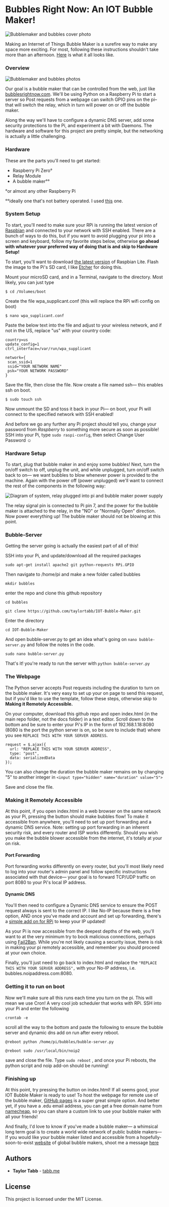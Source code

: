# Bubbles Right Now: An IOT Bubble Maker!

![Bubblemaker and bubbles cover photo](https://github.com/taylortabb/IOT-Bubble-Maker/raw/master/docs/wall.jpg)

Making an Internet of Things Bubble Maker is a surefire way to make any space more exciting. For most, following these instructions shouldn't take more than an afternoon. [Here](https://imgur.com/a/gs9m4LL) is what it all looks like.

### Overview

![Bubblemaker and bubbles photos](https://i.imgur.com/45nNjBf.jpg)

Our goal is a bubble maker that can be controlled from the web, just like [bubblesrightnow.com](http://bubblesrightnow.com/). We'll be using Python on a Raspberry Pi to start a server so Post requests from a webpage can switch GPIO pins on the pi– that will switch the relay, which in turn will power on or off the bubble maker. 

Along the way we'll have to configure a dynamic DNS server, add some security protections to the Pi, and experiment a bit with Daemons. The hardware and software for this project are pretty simple, but the networking is actually a little challenging.

### Hardware

These are the parts you'll need to get started:

- Raspberry Pi Zero° 
- Relay Module
- A bubble maker°°

°or almost any other Raspberry Pi 

°°ideally one that's not battery operated. I used [this](https://www.amazon.com/gp/product/B07FD4TD45) one.

### System Setup

To start, you'll need to make sure your RPi is running the latest version of [Raspbian](https://www.raspberrypi.org/downloads/raspbian/) and connected to your network with SSH enabled. There are a bunch of ways to do this, but if you want to avoid plugging your pi into a screen and keyboard, follow my favorite steps below, otherwise **go ahead with whatever your preferred way of doing that is and skip to Hardware Setup!**

To start, you'll want to download [the latest version](https://downloads.raspberrypi.org/raspbian_lite_latest) of Raspbian Lite. Flash the image to the Pi's SD card, I like [Etcher](https://www.balena.io/etcher/) for doing this.

Mount your microSD card, and in a Terminal, navigate to the directory. Most likely, you can just type

```
$ cd /Volumes/boot
```

Create the file wpa_supplicant.conf (this will replace the RPi wifi config on boot)

```
$ nano wpa_supplicant.conf
```

Paste the below text into the file and adjust to your wireless network, and if not in the US, replace "us" with your country code:

```
country=us
update_config=1
ctrl_interface=/var/run/wpa_supplicant

network={
 scan_ssid=1
 ssid="YOUR NETWORK NAME"
 psk="YOUR NETWORK PASSWORD"
}
```
Save the file, then close the file. Now create a file named ssh— this enables ssh on boot.

```
$ sudo touch ssh
```

Now unmount the SD and toss it back in your Pi— on boot, your Pi will connect to the specified network with SSH enabled! 

And before we go any further any Pi project should tell you, change your password from *Raspberry* to something more secure as soon as possible! SSH into your Pi, type `sudo raspi-config`, then select Change User Password ☺

### Hardware Setup

To start, plug that bubble maker in and enjoy some bubbles! Next, turn the on/off switch to off, unplug the unit, and while unplugged, turn on/off switch back to on— we want bubbles to blow whenever power is provided to the machine. Again with the power off (power unplugged) we'll want to connect the rest of the components in the following way:

![Diagram of system, relay plugged into pi and bubble maker power supply](https://github.com/taylortabb/IOT-Bubble-Maker/raw/master/docs/diagram.png)

The relay signal pin is connected to Pi pin 7, and the power for the bubble maker is attached to the relay, in the "NO" or "Normally Open" direction. Now power everything up! The bubble maker should not be blowing at this point.

### Bubble-Server

Getting the server going is actually the easiest part of all of this!

SSH into your Pi, and update/download all the required packages

`sudo apt-get install apache2 git python-requests RPi.GPIO`

Then navigate to /home/pi and make a new folder called bubbles

`mkdir bubbles`

enter the repo and clone this github repository 

`cd bubbles`

`git clone https://github.com/taylortabb/IOT-Bubble-Maker.git`

Enter the directory

`cd IOT-Bubble-Maker`

And open bubble-server.py to get an idea what's going on `nano bubble-server.py` and follow the notes in the code. 

`sudo nano bubble-server.py`

That's it! you're ready to run the server with `python bubble-server.py`

### The Webpage

The Python server accepts Post requests including the duration to turn on the bubble maker. It's very easy to set up your on page to send this request, but if you'd like to use the template, follow these steps, otherwise skip to **Making it Remotely Accessible.**

On your computer, download this github repo and open index.html (in the main repo folder, not the docs folder) in a text editor. Scroll down to the bottom and be sure to enter your Pi's IP in the form of 192.168.1.18:8080 (8080 is the port the python server is on, so be sure to include that) where you see `REPLACE THIS WITH YOUR SERVER ADDRESS`.

```
request = $.ajax({
  url: "REPLACE THIS WITH YOUR SERVER ADDRESS",
  type: "post",
  data: serializedData
});
```

You can also change the duration the bubble maker remains on by changing  "5" to another integer in `<input type="hidden" name="duration" value="5">`

Save and close the file.

### Making it Remotely Accessible

At this point, if you open index.html in a web browser on the same network as your Pi, pressing the button should make bubbles flow! To make it accessible from anywhere, you'll need to set up port forwarding and a dynamic DNS service. Note: setting up port forwarding in an inherent security risk, and every router and ISP works differently. Should you wish you make the bubble blower accessible from the internet, it's totally at your on risk.

#### Port Forwarding

Port forwarding works differently on every router, but you'll most likely need to log into your router's admin panel and follow specific instructions associated with that device— your goal is to forward TCP/UDP traffic on port 8080 to your Pi's local IP address. 

#### Dynamic DNS

You'll then need to configure a Dynamic DNS service to ensure the POST request always is sent to the correct IP. I like No-IP because there is a free option, AND once you've made and account and set up forwarding, there's a [simple add on for RPi](https://www.noip.com/support/knowledgebase/install-ip-duc-onto-raspberry-pi/) to keep your IP updated!

As your Pi is now accessible from the deepest depths of the web, you'll want to at the very minimum try to bock malicious connections, perhaps using [Fail2Ban](https://pimylifeup.com/raspberry-pi-fail2ban/). While you're not likely causing a security issue, there is risk in making your pi remotely accessible, and remember you should proceed at your own choice.

Finally, you'll just need to go back to index.html and replace the `"REPLACE THIS WITH YOUR SERVER ADDRESS",` with your No-IP address, i.e. bubbles.noipaddress.com:8080.

### Getting it to run on boot

Now we'll make sure all this runs each time you turn on the pi. This will mean we use Cron! A very cool job scheduler that works with RPi. SSH into your Pi and enter the following

`crontab -e`

scroll all the way to the bottom and paste the following to ensure the bubble server and dynamic dns add on run after every reboot.

`@reboot python /home/pi/bubbles/bubble-server.py`

`@reboot sudo /usr/local/bin/noip2`

save and close the file. Type `sudo reboot` , and once your Pi reboots, the python script and noip add-on should be running!

### Finishing up

At this point, try pressing the button on index.html! If all seems good, your IOT Bubble Maker is ready to use! To host the webpage for remote use of the bubble maker, [GitHub pages](https://pages.github.com/) is a super great simple option. And better yet, if you have a .edu email address, you can get a free domain name from [namecheap](https://nc.me/), so you can share a custom link to use your bubble maker with all your friends!

And finally, I'd love to know if you've made a bubble maker— a whimsical long term goal is to create a world wide network of public bubble makers— If you would like your bubble maker listed and accessible from a hopefully-soon-to-exist [website](http://go.tabb.me/Global-Bubble-Dashboard/) of global bubble makers, shoot me a message [here](https://www.tabb.me/pittsbubble-feedback)

## Authors

- **Taylor Tabb** - [tabb.me](https://www.tabb.me/)

## License

This project is licensed under the MIT License.
